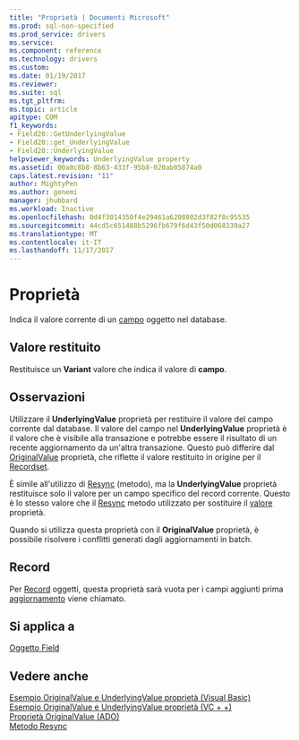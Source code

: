 ```yaml
---
title: "Proprietà | Documenti Microsoft"
ms.prod: sql-non-specified
ms.prod_service: drivers
ms.service: 
ms.component: reference
ms.technology: drivers
ms.custom: 
ms.date: 01/19/2017
ms.reviewer: 
ms.suite: sql
ms.tgt_pltfrm: 
ms.topic: article
apitype: COM
f1_keywords:
- Field20::GetUnderlyingValue
- Field20::get_UnderlyingValue
- Field20::UnderlyingValue
helpviewer_keywords: UnderlyingValue property
ms.assetid: 00a0c8b8-8b63-433f-95b8-020ab05874a0
caps.latest.revision: "11"
author: MightyPen
ms.author: genemi
manager: jhubbard
ms.workload: Inactive
ms.openlocfilehash: 0d4f3014350f4e29461a6208802d3f82f8c95535
ms.sourcegitcommit: 44cd5c651488b5296fb679f6d43f50d068339a27
ms.translationtype: MT
ms.contentlocale: it-IT
ms.lasthandoff: 11/17/2017
---
```

# <a name="underlyingvalue-property"></a>Proprietà
Indica il valore corrente di un [campo](../../../ado/reference/ado-api/field-object.md) oggetto nel database.  
  
## <a name="return-value"></a>Valore restituito  
 Restituisce un **Variant** valore che indica il valore di **campo**.  
  
## <a name="remarks"></a>Osservazioni  
 Utilizzare il **UnderlyingValue** proprietà per restituire il valore del campo corrente dal database. Il valore del campo nel **UnderlyingValue** proprietà è il valore che è visibile alla transazione e potrebbe essere il risultato di un recente aggiornamento da un'altra transazione. Questo può differire dal [OriginalValue](../../../ado/reference/ado-api/originalvalue-property-ado.md) proprietà, che riflette il valore restituito in origine per il [Recordset](../../../ado/reference/ado-api/recordset-object-ado.md).  
  
 È simile all'utilizzo di [Resync](../../../ado/reference/ado-api/resync-method.md) (metodo), ma la **UnderlyingValue** proprietà restituisce solo il valore per un campo specifico del record corrente. Questo è lo stesso valore che il [Resync](../../../ado/reference/ado-api/resync-method.md) metodo utilizzato per sostituire il [valore](../../../ado/reference/ado-api/value-property-ado.md) proprietà.  
  
 Quando si utilizza questa proprietà con il **OriginalValue** proprietà, è possibile risolvere i conflitti generati dagli aggiornamenti in batch.  
  
## <a name="record"></a>Record  
 Per [Record](../../../ado/reference/ado-api/record-object-ado.md) oggetti, questa proprietà sarà vuota per i campi aggiunti prima [aggiornamento](../../../ado/reference/ado-api/update-method.md) viene chiamato.  
  
## <a name="applies-to"></a>Si applica a  
 [Oggetto Field](../../../ado/reference/ado-api/field-object.md)  
  
## <a name="see-also"></a>Vedere anche  
 [Esempio OriginalValue e UnderlyingValue proprietà (Visual Basic)](../../../ado/reference/ado-api/originalvalue-and-underlyingvalue-properties-example-vb.md)   
 [Esempio OriginalValue e UnderlyingValue proprietà (VC + +)](../../../ado/reference/ado-api/originalvalue-and-underlyingvalue-properties-example-vc.md)   
 [Proprietà OriginalValue (ADO)](../../../ado/reference/ado-api/originalvalue-property-ado.md)   
 [Metodo Resync](../../../ado/reference/ado-api/resync-method.md)

